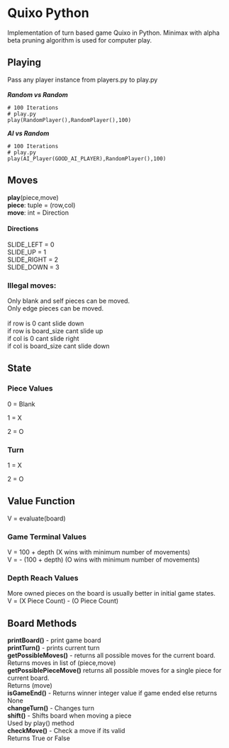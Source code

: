 
# Quixo Python

Implementation of turn based game Quixo in Python. Minimax with alpha beta pruning algorithm is used for computer play.

## Playing

Pass any player instance from players.py to play.py<br><br>
***Random vs Random***
```
# 100 Iterations
# play.py
play(RandomPlayer(),RandomPlayer(),100)
```
***AI vs Random***
```
# 100 Iterations
# play.py
play(AI_Player(GOOD_AI_PLAYER),RandomPlayer(),100)
```
## Moves

**play**(piece,move)\
**piece**: tuple = (row,col)\
**move**: int = Direction

  #### Directions
  SLIDE_LEFT = 0\
  SLIDE_UP = 1\
  SLIDE_RIGHT = 2\
  SLIDE_DOWN = 3
  
### Illegal moves:

Only blank and self pieces can be moved.\
Only edge pieces can be moved.\
<br>
if row is 0 cant slide down\
if row is board_size cant slide up\
if col is 0 cant slide right\
if col is board_size cant slide down

## State

### Piece Values

0 = Blank

1 = X

2 = O

### Turn

1 = X

2 = O 

## Value Function

V = evaluate(board)

### Game Terminal Values
V = 100 + depth (X wins with minimum number of movements)\
V = - (100 + depth) (O wins with minimum number of movements)

### Depth Reach Values
More owned pieces on the board is usually better in initial game states.\
V = (X Piece Count) - (O Piece Count)

## Board Methods

**printBoard()** - print game board\
**printTurn()** - prints current turn\
**getPossibleMoves()** - returns all possible moves for the current board.\
Returns moves in list of (piece,move)\
**getPossiblePieceMove()** returns all possible moves for a single piece for current board.\
Returns (move)\
**isGameEnd()** - Returns winner integer value if game ended else returns None\
**changeTurn()** - Changes turn\
**shift()** - Shifts board when moving a piece\
Used by play() method\
**checkMove()** - Check a move if its valid\
Returns True or False
